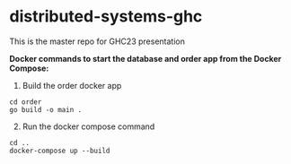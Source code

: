 # distributed-systems-ghc
This is the master repo for GHC23 presentation


**Docker commands to start the database and order app from the Docker Compose:**

1. Build the order docker app
````
cd order
go build -o main . 
````
2. Run the docker compose command
````
cd ..
docker-compose up --build
````
